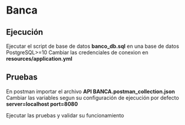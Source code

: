 # Banca

## Ejecución

Ejecutar el script de base de datos **banco_db.sql** en una base de datos PostgreSQL>=10
Cambiar las credenciales de conexion en **resources/application.yml**
## Pruebas
En postman importar el archivo **API BANCA.postman_collection.json**
Cambiar las variables segun su configuración de ejecución por defecto **server=localhost port=8080**

Ejecutar las pruebas y validar su funcionamiento
